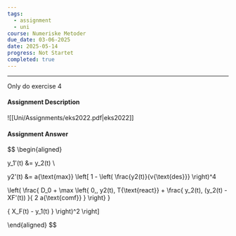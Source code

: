 ```yaml
---
tags:
  - assignment
  - uni
course: Numeriske Metoder
due_date: 03-06-2025
date: 2025-05-14
progress: Not Startet
completed: true
---
```

--- 
Only do exercise 4
#### Assignment Description
![[Uni/Assignments/eks2022.pdf|eks2022]]

#### Assignment Answer

$$
\begin{aligned}

y_1'(t) &= y_2(t) \

y2'(t) &= a{\text{max}} \left[ 1 - \left( \frac{y2(t)}{v{\text{des}}} \right)^4

\left( \frac{ D_0 + \max \left{ 0,, y2(t), T{\text{react}} + \frac{ y_2(t), (y_2(t) - XF'(t)) }{ 2 a{\text{comf}} } \right} }

{ X_F(t) - y_1(t) } \right)^2 \right]

\end{aligned}
$$